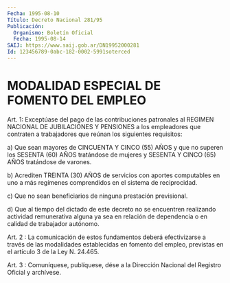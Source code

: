 ```yaml
---
Fecha: 1995-08-10
Título: Decreto Nacional 281/95
Publicación:
  Organismo: Boletín Oficial
  Fecha: 1995-08-14
SAIJ: https://www.saij.gob.ar/DN19952000281
Id: 123456789-0abc-182-0002-5991soterced
---
```

# MODALIDAD ESPECIAL DE FOMENTO DEL EMPLEO

<a id="1"></a>
Art. 1: Exceptúase del pago de las contribuciones  patronales al REGIMEN  NACIONAL DE JUBILACIONES Y PENSIONES a los empleadores que contraten a trabajadores  que reúnan los siguientes requisitos:

a) Que sean mayores de CINCUENTA Y CINCO (55) AÑOS y que no superen los SESENTA (60) AÑOS tratándose  de mujeres y SESENTA Y CINCO (65) AÑOS tratándose de varones.

b) Acrediten TREINTA (30) AÑOS de servicios con aportes computables en uno a más regímenes comprendidos  en  el sistema de reciprocidad.

c)  Que  no  sean  beneficiarios de ninguna prestación previsional.

d) Que al tiempo del  dictado  de  este  decreto  no  se encuentren realizando actividad  remunerativa  alguna  ya sea en relación  de dependencia o en calidad de trabajador autónomo.

<a id="2"></a>
Art. 2 : La comunicación de estos fundamentos deberá efectivizarse a  través  de las modalidades establecidas en fomento  del  empleo, previstas en el artículo 3 de la Ley N. 24.465.

<a id="3"></a>
Art. 3 : Comuníquese,  publíquese, dése a la Dirección Nacional del Registro Oficial y archívese.